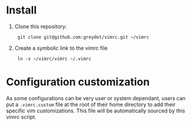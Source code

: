 Install
=======
1. Clone this repository:

        git clone git@github.com:greydet/vimrc.git ~/vimrc

2. Create a symbolic link to the vimrc file

        ln -s ~/vimrc/vimrc ~/.vimrc

Configuration customization
===========================
As some configurations can be very user or system dependant, users can put a `.vimrc.custom` file at the root of their home directory to add their specific vim customizations. This file will be automatically sourced by this vimrc script.

